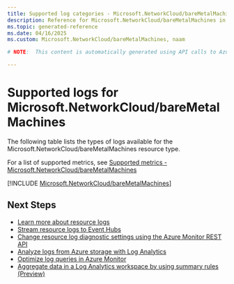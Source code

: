 ```yaml
---
title: Supported log categories - Microsoft.NetworkCloud/bareMetalMachines
description: Reference for Microsoft.NetworkCloud/bareMetalMachines in Azure Monitor Logs.
ms.topic: generated-reference
ms.date: 04/16/2025
ms.custom: Microsoft.NetworkCloud/bareMetalMachines, naam

# NOTE:  This content is automatically generated using API calls to Azure. Any edits made on these files will be overwritten in the next run of the script. 

---
```





# Supported logs for Microsoft.NetworkCloud/bareMetalMachines  
The following table lists the types of logs available for the Microsoft.NetworkCloud/bareMetalMachines resource type.
  
  
  
For a list of supported metrics, see [Supported metrics - Microsoft.NetworkCloud/bareMetalMachines](../supported-metrics/microsoft-networkcloud-baremetalmachines-metrics.md)  
  

  
[!INCLUDE [Microsoft.NetworkCloud/bareMetalMachines](~/reusable-content/ce-skilling/azure/includes/azure-monitor/reference/logs/microsoft-networkcloud-baremetalmachines-logs-include.md)]  
  

## Next Steps

* [Learn more about resource logs](/azure/azure-monitor/essentials/platform-logs-overview)
* [Stream resource logs to Event Hubs](/azure/azure-monitor/essentials/resource-logs#send-to-azure-event-hubs)
* [Change resource log diagnostic settings using the Azure Monitor REST API](/rest/api/monitor/diagnosticsettings)
* [Analyze logs from Azure storage with Log Analytics](/azure/azure-monitor/essentials/resource-logs#send-to-log-analytics-workspace)
* [Optimize log queries in Azure Monitor](/azure/azure-monitor/logs/query-optimization)
* [Aggregate data in a Log Analytics workspace by using summary rules (Preview)](/azure/azure-monitor/logs/summary-rules)